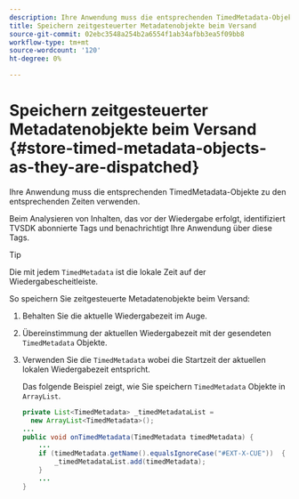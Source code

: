 ```yaml
---
description: Ihre Anwendung muss die entsprechenden TimedMetadata-Objekte zu den entsprechenden Zeiten verwenden.
title: Speichern zeitgesteuerter Metadatenobjekte beim Versand
source-git-commit: 02ebc3548a254b2a6554f1ab34afbb3ea5f09bb8
workflow-type: tm+mt
source-wordcount: '120'
ht-degree: 0%

---
```


# Speichern zeitgesteuerter Metadatenobjekte beim Versand {#store-timed-metadata-objects-as-they-are-dispatched}

Ihre Anwendung muss die entsprechenden TimedMetadata-Objekte zu den entsprechenden Zeiten verwenden.

Beim Analysieren von Inhalten, das vor der Wiedergabe erfolgt, identifiziert TVSDK abonnierte Tags und benachrichtigt Ihre Anwendung über diese Tags.

>[!TIP]
>
>Die mit jedem `TimedMetadata` ist die lokale Zeit auf der Wiedergabescheitleiste.

So speichern Sie zeitgesteuerte Metadatenobjekte beim Versand:

1. Behalten Sie die aktuelle Wiedergabezeit im Auge.
1. Übereinstimmung der aktuellen Wiedergabezeit mit der gesendeten `TimedMetadata` Objekte.

1. Verwenden Sie die `TimedMetadata` wobei die Startzeit der aktuellen lokalen Wiedergabezeit entspricht.

   Das folgende Beispiel zeigt, wie Sie speichern `TimedMetadata` Objekte in `ArrayList`.

   ```java
   private List<TimedMetadata> _timedMetadataList =  
     new ArrayList<TimedMetadata>(); 
   ... 
   public void onTimedMetadata(TimedMetadata timedMetadata) { 
       ... 
       if (timedMetadata.getName().equalsIgnoreCase("#EXT-X-CUE"))  { 
           _timedMetadataList.add(timedMetadata); 
       } 
       ... 
   }
   ```
